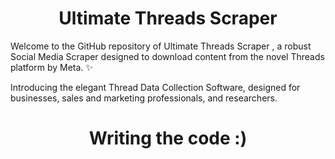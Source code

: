 <h1 align="center">Ultimate Threads Scraper</h1>

Welcome to the GitHub repository of Ultimate Threads Scraper , a robust Social Media Scraper designed to download content from the novel Threads platform by Meta. ✨

Introducing the elegant Thread Data Collection Software, designed for businesses, sales and marketing professionals, and researchers.




<h1 align="center">Writing the code :) </h1>

